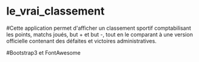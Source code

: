 # le_vrai_classement

#Cette application permet d'afficher un classement sportif comptabilisant les points, matchs joués, but + et but -, tout en le comparant à une version officielle contenant des défaites et victoires administratives.

#Bootstrap3 et FontAwesome